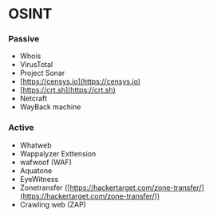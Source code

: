 # OSINT

### Passive

* Whois
* VirusTotal
* Project Sonar
* [https://censys.io](https://censys.io)
* [https://crt.sh](https://crt.sh)
* Netcraft
* WayBack machine

### Active

* Whatweb
* Wappalyzer Exttension
* wafwoof (WAF)
* Aquatone
* EyeWitness&#x20;
* Zonetransfer ([https://hackertarget.com/zone-transfer/](https://hackertarget.com/zone-transfer/))
* Crawling web (ZAP)
